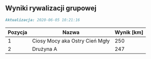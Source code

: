## Wyniki rywalizacji grupowej

```markdown
Aktualizacja: 2020-06-05 10:21:16
```

Pozycja | Nazwa | Wynik [km] |
------------ | -------------  | -------------
 1 |Ciosy Mocy aka Ostry Cień Mgły | 250 
 2 |Drużyna A | 247